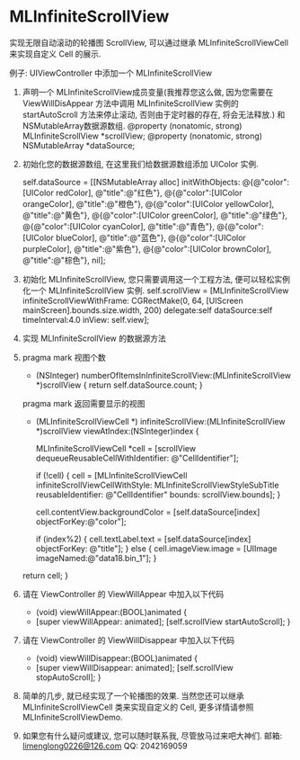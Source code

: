 # MLInfiniteScrollView
实现无限自动滚动的轮播图 ScrollView, 可以通过继承 MLInfiniteScrollViewCell 来实现自定义 Cell 的展示.

例子: UIViewController 中添加一个 MLInfiniteScrollView

1. 声明一个 MLInfiniteScrollView成员变量(我推荐您这么做, 因为您需要在 ViewWillDisAppear 方法中调用 MLInfiniteScrollView 实例的 startAutoScroll 方法来停止滚动, 否则由于定时器的存在, 将会无法释放.) 和 NSMutableArray数据源数组.
    @property (nonatomic, strong) MLInfiniteScrollView *scrollView;
    @property (nonatomic, strong) NSMutableArray *dataSource;

2. 初始化您的数据源数组, 在这里我们给数据源数组添加 UIColor 实例.

    self.dataSource = [[NSMutableArray alloc] initWithObjects:
                       @{@"color":[UIColor redColor],      @"title":@"红色"},
                       @{@"color":[UIColor orangeColor],   @"title":@"橙色"},
                       @{@"color":[UIColor yellowColor],   @"title":@"黄色"},
                       @{@"color":[UIColor greenColor],    @"title":@"绿色"},
                       @{@"color":[UIColor cyanColor],     @"title":@"青色"},
                       @{@"color":[UIColor blueColor],     @"title":@"蓝色"},
                       @{@"color":[UIColor purpleColor],   @"title":@"紫色"},
                       @{@"color":[UIColor brownColor],    @"title":@"棕色"},
                       nil];

3. 初始化 MLInfiniteScrollView, 您只需要调用这一个工程方法, 便可以轻松实例化一个 MLInfiniteScrollView 实例.
   self.scrollView = [MLInfiniteScrollView infiniteScrollViewWithFrame: CGRectMake(0, 64, [UIScreen mainScreen].bounds.size.width, 200) delegate:self dataSource:self timeInterval:4.0 inView: self.view];

4. 实现 MLInfiniteScrollView 的数据源方法
5. 
    pragma mark 视图个数
    - (NSInteger) numberOfItemsInInfiniteScrollView:(MLInfiniteScrollView *)scrollView {
       return self.dataSource.count;
    }

    pragma mark 返回需要显示的视图
    - (MLInfiniteScrollViewCell *) infiniteScrollView:(MLInfiniteScrollView *)scrollView viewAtIndex:(NSInteger)index {
    
        MLInfiniteScrollViewCell *cell = [scrollView dequeueReusableCellWithIdentifier: @"CellIdentifier"];
    
        if (!cell) {
            cell = [MLInfiniteScrollViewCell infiniteScrollViewCellWithStyle: MLInfiniteScrollViewStyleSubTitle     reusableIdentifier: @"CellIdentifier" bounds: scrollView.bounds];
        }
    
       cell.contentView.backgroundColor = [self.dataSource[index] objectForKey:@"color"];
    
      if (index%2) {
          cell.textLabel.text = [self.dataSource[index] objectForKey: @"title"];
      } else {
          cell.imageView.image = [UIImage imageNamed:@"data18.bin_1"];
      }
    
    return cell;
  }

5. 请在 ViewController 的 ViewWillAppear 中加入以下代码
    - (void) viewWillAppear:(BOOL)animated {
    - 
       [super viewWillAppear: animated];
       [self.scrollView startAutoScroll];
    }

6. 请在 ViewController 的 ViewWillDisappear 中加入以下代码
    - (void) viewWillDisappear:(BOOL)animated {
    - 
       [super viewWillDisappear: animated];
       [self.scrollView stopAutoScroll];
    }

5. 简单的几步, 就已经实现了一个轮播图的效果. 当然您还可以继承 MLInfiniteScrollViewCell 类来实现自定义的 Cell, 更多详情请参照 MLInfiniteScrollViewDemo.

6. 如果您有什么疑问或建议, 您可以随时联系我, 尽管放马过来吧大神们.  邮箱: limenglong0226@126.com  QQ: 2042169059
  
